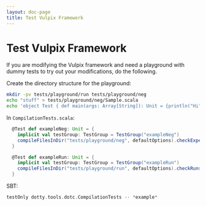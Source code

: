 ```yaml
---
layout: doc-page
title: Test Vulpix Framework
---
```


# Test Vulpix Framework
If you are modifying the Vulpix framework and need a playground with dummy tests to try out your modifications, do the following.

Create the directory structure for the playground:

```bash
mkdir -pv tests/playground/run tests/playground/neg
echo "stuff" > tests/playground/neg/Sample.scala
echo 'object Test { def main(args: Array[String]): Unit = {println("Hi")} }' > tests/playground/run/Sample.scala
```

In `CompilationTests.scala`:

```scala
  @Test def exampleNeg: Unit = {
    implicit val testGroup: TestGroup = TestGroup("exampleNeg")
    compileFilesInDir("tests/playground/neg", defaultOptions).checkExpectedErrors()
  }

  @Test def exampleRun: Unit = {
    implicit val testGroup: TestGroup = TestGroup("exampleRun")
    compileFilesInDir("tests/playground/run", defaultOptions).checkRuns()
  }
```

SBT:

```scala
testOnly dotty.tools.dotc.CompilationTests -- *example*
```
